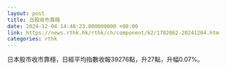 ```yaml
---
layout: post
title: 日股收市靠穩
date: 2024-12-04 14:48:23.000000000 +08:00
link: https://news.rthk.hk/rthk/ch/component/k2/1782062-20241204.htm
categories: rthk
---
```


日本股市收市靠穩，日經平均指數收報39276點，升27點，升幅0.07%。
